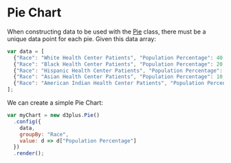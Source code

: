 # Pie Chart

When constructing data to be used with the [Pie](http://d3plus.org/docs/#Pie) class, there must be a unique data point for each pie. Given this data array:

```js
var data = [
  {"Race": "White Health Center Patients", "Population Percentage": 40, year: 2018},
  {"Race": "Black Health Center Patients", "Population Percentage": 20, year: 2018},
  {"Race": "Hispanic Health Center Patients", "Population Percentage": 25, year: 2018},
  {"Race": "Asian Health Center Patients", "Population Percentage": 10, year: 2018},
  {"Race": "American Indian Health Center Patients", "Population Percentage": 5, year: 2018}
];
```
We can create a simple Pie Chart:

```js
var myChart = new d3plus.Pie()
  .config({
    data,
    groupBy: "Race",
    value: d => d["Population Percentage"]
  })
  .render();
```
